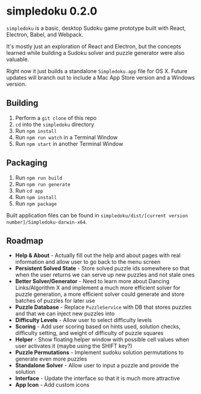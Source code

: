 # simpledoku 0.2.0

`simpledoku` is a basic, desktop Sudoku game prototype built with React, Electron, Babel, and Webpack.

It's mostly just an exploration of React and Electron, but the concepts learned while building a Sudoku solver and puzzle generator were also valuable.

Right now it just builds a standalone `Simpledoku.app` file for OS X. Future updates will branch out to include a Mac App Store version and a Windows version.

## Building

1. Perform a `git clone` of this repo
1. `cd` into the `simpledoku` directory
1. Run `npm install`
1. Run `npm run watch` in a Terminal Window
1. Run `npm start` in another Terminal Window


## Packaging

1. Run `npm run build`
1. Run `npm run generate`
1. Run `cd app`
1. Run `npm install`
1. Run `npm package`

Built application files can be found in `simpledoku/dist/[current version number]/Simpledoku-darwin-x64`.

## Roadmap

- **Help & About** - Actually fill out the help and about pages with real information and allow user to go back to the menu screen
- **Persistent Solved State** - Store solved puzzle ids somewhere so that when the user returns we can serve up new puzzles and not stale ones
- **Better Solver/Generator** - Need to learn more about Dancing Links/Algorithm X and implement a much more efficient solver for puzzle generation, a more efficient solver could generate and store batches of puzzles for later use
- **Puzzle Database** - Replace `PuzzleService` with DB that stores puzzles and that we can inject new puzzles into
- **Difficulty Levels** - Allow user to select difficulty levels
- **Scoring** - Add user scoring based on hints used, solution checks, difficulty setting, and weight of difficulty of puzzle squares
- **Helper** - Show floating helper window with possible cell values when user activates it (maybe using the SHIFT key?)
- **Puzzle Permutations** - Implement sudoku solution permutations to generate even more puzzles
- **Standalone Solver** - Allow user to input a puzzle and provide the solution
- **Interface** - Update the interface so that it is much more attractive
- **App Icon** - Add custom icons
